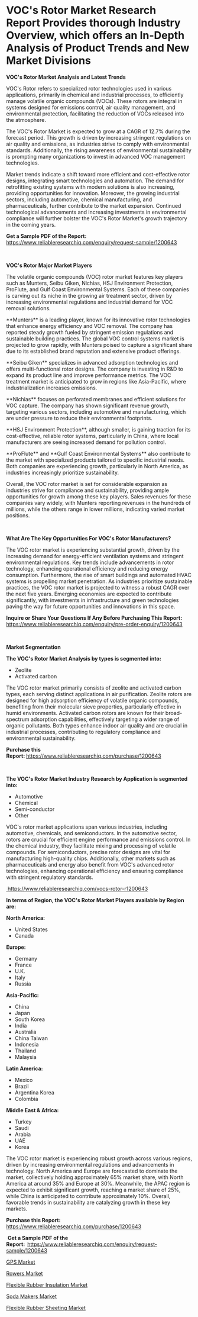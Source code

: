<p><h1>VOC's Rotor Market Research Report Provides thorough Industry Overview, which offers an In-Depth Analysis of Product Trends and New Market Divisions</h1></p><p><strong>VOC's Rotor Market Analysis and Latest Trends</strong></p>
<p><p>VOC's Rotor refers to specialized rotor technologies used in various applications, primarily in chemical and industrial processes, to efficiently manage volatile organic compounds (VOCs). These rotors are integral in systems designed for emissions control, air quality management, and environmental protection, facilitating the reduction of VOCs released into the atmosphere.</p><p>The VOC's Rotor Market is expected to grow at a CAGR of 12.7% during the forecast period. This growth is driven by increasing stringent regulations on air quality and emissions, as industries strive to comply with environmental standards. Additionally, the rising awareness of environmental sustainability is prompting many organizations to invest in advanced VOC management technologies.</p><p>Market trends indicate a shift toward more efficient and cost-effective rotor designs, integrating smart technologies and automation. The demand for retrofitting existing systems with modern solutions is also increasing, providing opportunities for innovation. Moreover, the growing industrial sectors, including automotive, chemical manufacturing, and pharmaceuticals, further contribute to the market expansion. Continued technological advancements and increasing investments in environmental compliance will further bolster the VOC's Rotor Market's growth trajectory in the coming years.</p></p>
<p><strong>Get a Sample PDF of the Report:&nbsp;</strong> <a href="https://www.reliableresearchiq.com/enquiry/request-sample/1200643">https://www.reliableresearchiq.com/enquiry/request-sample/1200643</a></p>
<p>&nbsp;</p>
<p><strong>VOC's Rotor Major Market Players</strong></p>
<p><p>The volatile organic compounds (VOC) rotor market features key players such as Munters, Seibu Giken, Nichias, HSJ Environment Protection, ProFlute, and Gulf Coast Environmental Systems. Each of these companies is carving out its niche in the growing air treatment sector, driven by increasing environmental regulations and industrial demand for VOC removal solutions.</p><p>**Munters** is a leading player, known for its innovative rotor technologies that enhance energy efficiency and VOC removal. The company has reported steady growth fueled by stringent emission regulations and sustainable building practices. The global VOC control systems market is projected to grow rapidly, with Munters poised to capture a significant share due to its established brand reputation and extensive product offerings.</p><p>**Seibu Giken** specializes in advanced adsorption technologies and offers multi-functional rotor designs. The company is investing in R&D to expand its product line and improve performance metrics. The VOC treatment market is anticipated to grow in regions like Asia-Pacific, where industrialization increases emissions.</p><p>**Nichias** focuses on perforated membranes and efficient solutions for VOC capture. The company has shown significant revenue growth, targeting various sectors, including automotive and manufacturing, which are under pressure to reduce their environmental footprints.</p><p>**HSJ Environment Protection**, although smaller, is gaining traction for its cost-effective, reliable rotor systems, particularly in China, where local manufacturers are seeing increased demand for pollution control.</p><p>**ProFlute** and **Gulf Coast Environmental Systems** also contribute to the market with specialized products tailored to specific industrial needs. Both companies are experiencing growth, particularly in North America, as industries increasingly prioritize sustainability.</p><p>Overall, the VOC rotor market is set for considerable expansion as industries strive for compliance and sustainability, providing ample opportunities for growth among these key players. Sales revenues for these companies vary widely, with Munters reporting revenues in the hundreds of millions, while the others range in lower millions, indicating varied market positions.</p></p>
<p>&nbsp;</p>
<p><strong>What Are The Key Opportunities For VOC's Rotor Manufacturers?</strong></p>
<p><p>The VOC rotor market is experiencing substantial growth, driven by the increasing demand for energy-efficient ventilation systems and stringent environmental regulations. Key trends include advancements in rotor technology, enhancing operational efficiency and reducing energy consumption. Furthermore, the rise of smart buildings and automated HVAC systems is propelling market penetration. As industries prioritize sustainable practices, the VOC rotor market is projected to witness a robust CAGR over the next five years. Emerging economies are expected to contribute significantly, with investments in infrastructure and green technologies paving the way for future opportunities and innovations in this space.</p></p>
<p><strong>Inquire or Share Your Questions If Any Before Purchasing This Report:</strong> <a href="https://www.reliableresearchiq.com/enquiry/pre-order-enquiry/1200643">https://www.reliableresearchiq.com/enquiry/pre-order-enquiry/1200643</a></p>
<p>&nbsp;</p>
<p><strong>Market Segmentation</strong></p>
<p><strong>The VOC's Rotor Market Analysis by types is segmented into:</strong></p>
<p><ul><li>Zeolite</li><li>Activated carbon</li></ul></p>
<p><p>The VOC rotor market primarily consists of zeolite and activated carbon types, each serving distinct applications in air purification. Zeolite rotors are designed for high adsorption efficiency of volatile organic compounds, benefiting from their molecular sieve properties, particularly effective in humid environments. Activated carbon rotors are known for their broad-spectrum adsorption capabilities, effectively targeting a wider range of organic pollutants. Both types enhance indoor air quality and are crucial in industrial processes, contributing to regulatory compliance and environmental sustainability.</p></p>
<p><strong>Purchase this Report:&nbsp;</strong><a href="https://www.reliableresearchiq.com/purchase/1200643">https://www.reliableresearchiq.com/purchase/1200643</a></p>
<p>&nbsp;</p>
<p><strong>The VOC's Rotor Market Industry Research by Application is segmented into:</strong></p>
<p><ul><li>Automotive</li><li>Chemical</li><li>Semi-conductor</li><li>Other</li></ul></p>
<p><p>VOC's rotor market applications span various industries, including automotive, chemicals, and semiconductors. In the automotive sector, rotors are crucial for efficient engine performance and emissions control. In the chemical industry, they facilitate mixing and processing of volatile compounds. For semiconductors, precise rotor designs are vital for manufacturing high-quality chips. Additionally, other markets such as pharmaceuticals and energy also benefit from VOC's advanced rotor technologies, enhancing operational efficiency and ensuring compliance with stringent regulatory standards.</p></p>
<p><a href="https://www.reliableresearchiq.com/vocs-rotor-r1200643">&nbsp;https://www.reliableresearchiq.com/vocs-rotor-r1200643</a></p>
<p><strong>In terms of Region, the VOC's Rotor Market Players available by Region are:</strong></p>
<p>
    <p> <strong> North America: </strong>
        <ul>
            <li>United States</li>
            <li>Canada</li>
        </ul>
        </p> 
    <p> <strong> Europe: </strong>
        <ul>
            <li>Germany</li>
            <li>France</li>
            <li>U.K.</li>
            <li>Italy</li>
            <li>Russia</li>
        </ul>
        </p> 
    <p> <strong> Asia-Pacific: </strong>
        <ul>
            <li>China</li>
            <li>Japan</li>
            <li>South Korea</li>
            <li>India</li>
            <li>Australia</li>
            <li>China Taiwan</li>
            <li>Indonesia</li>
            <li>Thailand</li>
            <li>Malaysia</li>
        </ul>
        </p> 
    <p> <strong> Latin America: </strong>
        <ul>
            <li>Mexico</li>
            <li>Brazil</li>
            <li>Argentina Korea</li>
            <li>Colombia</li>
        </ul>
        </p> 
    <p> <strong> Middle East & Africa: </strong>
        <ul>
            <li>Turkey</li>
            <li>Saudi</li>
            <li>Arabia</li>
            <li>UAE</li>
            <li>Korea</li>
        </ul>
    </p>
    </p>
<p><p>The VOC rotor market is experiencing robust growth across various regions, driven by increasing environmental regulations and advancements in technology. North America and Europe are forecasted to dominate the market, collectively holding approximately 65% market share, with North America at around 35% and Europe at 30%. Meanwhile, the APAC region is expected to exhibit significant growth, reaching a market share of 25%, while China is anticipated to contribute approximately 10%. Overall, favorable trends in sustainability are catalyzing growth in these key markets.</p></p>
<p><strong>Purchase this Report: </strong><a href="https://www.reliableresearchiq.com/purchase/1200643">https://www.reliableresearchiq.com/purchase/1200643</a></p>
<p>&nbsp;<strong>Get a Sample PDF of the Report:&nbsp;&nbsp;</strong><a href="https://www.reliableresearchiq.com/enquiry/request-sample/1200643">https://www.reliableresearchiq.com/enquiry/request-sample/1200643</a></p>
<p><strong></strong></p>
<p><p><a href="https://www.linkedin.com/pulse/navigating-gps-market-expert-analysis-forecast-period-from-2024-strpe?trackingId=U8aaSKoxQY6d%2BFpouYkkFg%3D%3D">GPS Market</a></p><p><a href="https://www.linkedin.com/pulse/emerging-opportunities-challenges-global-rowers-market-2024-tenoe?trackingId=c3qK3b0GTca%2BjLGcDzh1MQ%3D%3D">Rowers Market</a></p><p><a href="https://issuu.com/reportprime-2/docs/flexible-rubber-insulation-market-s_52fa63ac582177">Flexible Rubber Insulation Market</a></p><p><a href="https://www.linkedin.com/pulse/soda-makers-industry-sector-new-technologies-market-impact-h1nwe?trackingId=Sk8XtCZASxOGuzhs6iRr7g%3D%3D">Soda Makers Market</a></p><p><a href="https://issuu.com/reportprime-2/docs/flexible-rubber-sheeting-market-siz_d28e9a018ffdd6">Flexible Rubber Sheeting Market</a></p></p>